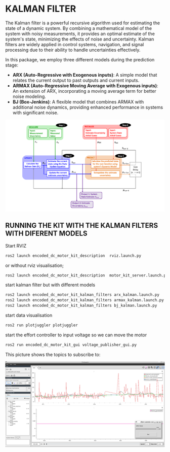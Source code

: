 # KALMAN FILTER 

The Kalman filter is a powerful recursive algorithm used for estimating the state of a dynamic system. By combining a mathematical model of the system with noisy measurements, it provides an optimal estimate of the system's state, minimizing the effects of noise and uncertainty. Kalman filters are widely applied in control systems, navigation, and signal processing due to their ability to handle uncertainties effectively.

In this package, we employ three different models during the prediction stage:

 - **ARX (Auto-Regressive with Exogenous inputs)**: A simple model that relates the current output to past outputs and current inputs.
 - **ARMAX (Auto-Regressive Moving Average with Exogenous inputs)**: An extension of ARX, incorporating a moving average term for better noise modeling.
 - **BJ (Box-Jenkins)**: A flexible model that combines ARMAX with additional noise dynamics, providing enhanced performance in systems with significant noise.

![KALMAN FILTER](/encoded_dc_motor_kit_kalman_filters/documentation/images/kalman%20filter%20flowchart.png)


## RUNNING THE KIT WITH THE KALMAN FILTERS WITH DIFERENT MODELS

Start RVIZ
```bash
ros2 launch encoded_dc_motor_kit_description  rviz.launch.py
```

or without rviz visualisation;
```bash
ros2 launch encoded_dc_motor_kit_description  motor_kit_server.launch.py
```

start kalman filter but with different models
```bash
ros2 launch encoded_dc_motor_kit_kalman_filters arx_kalman.launch.py
ros2 launch encoded_dc_motor_kit_kalman_filters armax_kalman.launch.py
ros2 launch encoded_dc_motor_kit_kalman_filters bj_kalman.launch.py
```

start data visualisation
```bash
ros2 run plotjuggler plotjuggler
```
start the effort controller to input voltage so we can move the motor
```bash
ros2 run encoded_dc_motor_kit_gui voltage_publisher_gui.py
```


This picture shows the topics to subscribe to:

![TOPIC VIEWR](/encoded_dc_motor_kit_kalman_filters/documentation/images/view_topics.png)
